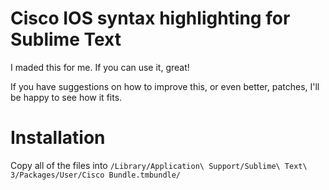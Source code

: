 # Cisco IOS syntax highlighting for Sublime Text

I maded this for me. If you can use it, great!

If you have suggestions on how to improve this, or even better, patches, I'll be happy to see how it fits. 

# Installation

Copy all of the files into `/Library/Application\ Support/Sublime\ Text\ 3/Packages/User/Cisco Bundle.tmbundle/`
